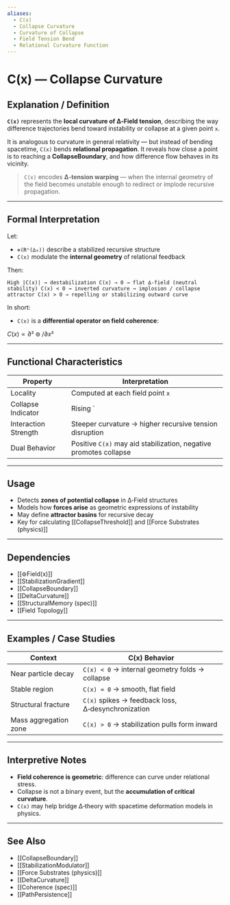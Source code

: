 ```yaml
---
aliases:
  - C(x)
  - Collapse Curvature
  - Curvature of Collapse
  - Field Tension Bend
  - Relational Curvature Function
---
```


# C(x) — Collapse Curvature

## Explanation / Definition

**`C(x)`** represents the **local curvature of ∆‑Field tension**, describing the way difference trajectories bend toward instability or collapse at a given point `x`.

It is analogous to curvature in general relativity — but instead of bending spacetime, `C(x)` bends **relational propagation**. It reveals how close a point is to reaching a **CollapseBoundary**, and how difference flow behaves in its vicinity.

> `C(x)` encodes **∆‑tension warping** — when the internal geometry of the field becomes unstable enough to redirect or implode recursive propagation.

---

## Formal Interpretation

Let:

- `⊚(Rⁿ(∆₀))` describe a stabilized recursive structure
- `C(x)` modulate the **internal geometry** of relational feedback

Then:

```
High |C(x)| → destabilization C(x) → 0 → flat ∆‑field (neutral stability) C(x) < 0 → inverted curvature → implosion / collapse attractor C(x) > 0 → repelling or stabilizing outward curve
```

In short:

- `C(x)` is a **differential operator on field coherence**:  

$C(x) ∝ ∂²⊚ / ∂x²$


---

## Functional Characteristics

| Property                | Interpretation                                                 |
|------------------------|----------------------------------------------------------------|
| Locality               | Computed at each field point `x`                               |
| Collapse Indicator     | Rising `|C(x)|` implies proximity to structural failure        |
| Interaction Strength   | Steeper curvature → higher recursive tension disruption        |
| Dual Behavior          | Positive `C(x)` may aid stabilization, negative promotes collapse |

---

## Usage

- Detects **zones of potential collapse** in ∆‑Field structures
- Models how **forces arise** as geometric expressions of instability
- May define **attractor basins** for recursive decay
- Key for calculating [[CollapseThreshold]] and [[Force Substrates (physics)]]

---

## Dependencies

- [[⊚Field(x)]]
- [[StabilizationGradient]]
- [[CollapseBoundary]]
- [[DeltaCurvature]]
- [[StructuralMemory (spec)]]
- [[Field Topology]]

---

## Examples / Case Studies

| Context                | C(x) Behavior                                       |
|------------------------|-----------------------------------------------------|
| Near particle decay    | `C(x) < 0` → internal geometry folds → collapse     |
| Stable region          | `C(x) ≈ 0` → smooth, flat field                     |
| Structural fracture    | `C(x)` spikes → feedback loss, ∆‑desynchronization  |
| Mass aggregation zone  | `C(x) > 0` → stabilization pulls form inward        |

---

## Interpretive Notes

- **Field coherence is geometric**: difference can curve under relational stress.
- Collapse is not a binary event, but the **accumulation of critical curvature**.
- `C(x)` may help bridge ∆‑theory with spacetime deformation models in physics.

---

## See Also

- [[CollapseBoundary]]
- [[StabilizationModulator]]
- [[Force Substrates (physics)]]
- [[DeltaCurvature]]
- [[Coherence (spec)]]
- [[PathPersistence]]